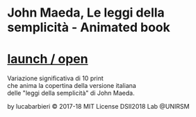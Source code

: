 # John Maeda, Le leggi della semplicità - Animated book 
 # [launch / open]( http://dsii-2018-unirsm.github.io/lucabarbieri/10print/index.html)
             

Variazione significativa di 10 print    
che anima la copertina della versione italiana    
delle "leggi della semplicità" di John Maeda.    

by lucabarbieri © 2017-18 MIT License
DSII2018 Lab @UNIRSM
